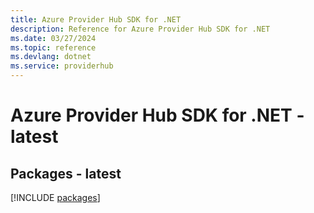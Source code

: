 ```yaml
---
title: Azure Provider Hub SDK for .NET
description: Reference for Azure Provider Hub SDK for .NET
ms.date: 03/27/2024
ms.topic: reference
ms.devlang: dotnet
ms.service: providerhub
---
```

# Azure Provider Hub SDK for .NET - latest
## Packages - latest
[!INCLUDE [packages](provider-hub-index.md)]